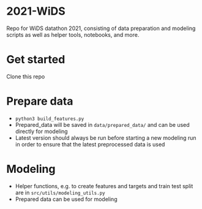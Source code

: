 # 2021-WiDS

Repo for WiDS datathon 2021, consisting of data preparation and modeling scripts as well as helper tools, notebooks, and more.

# Get started
Clone this repo

# Prepare data
- `python3 build_features.py`
- Prepared_data will be saved in `data/prepared_data/` and can be used directly for modeling
- Latest version should always be run before starting a new modeling run in order to ensure that the latest preprocessed data is used 

# Modeling
- Helper functions, e.g. to create features and targets and train test split are in `src/utils/modeling_utils.py` 
- Prepared data can be used for modeling
